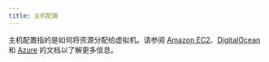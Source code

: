 ```yaml
---
title: 主机配置
---
```


主机配置指的是如何将资源分配给虚拟机。请参阅 [Amazon EC2](../reference-guides/cluster-configuration/downstream-cluster-configuration/machine-configuration/amazon-ec2)、[DigitalOcean](../reference-guides/cluster-configuration/downstream-cluster-configuration/machine-configuration/digitalocean) 和 [Azure](../reference-guides/cluster-configuration/downstream-cluster-configuration/machine-configuration/azure) 的文档以了解更多信息。